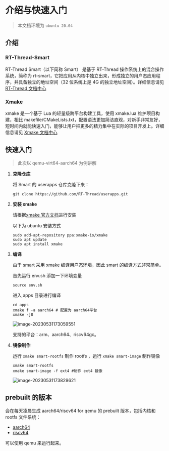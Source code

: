 # 介绍与快速入门

> 本文档环境为 `ubuntu 20.04`

## 介绍

### RT-Thread-Smart

RT-Thread Smart（以下简称 Smart） 是基于 RT-Thread 操作系统上的混合操作系统，简称为 rt-smart，它把应用从内核中独立出来，形成独立的用户态应用程序，并具备独立的地址空间（32 位系统上是 4G 的独立地址空间）。详细信息请见 [RT-Thread 文档中心](https://www.rt-thread.org/document/site/#/rt-thread-version/rt-thread-smart/introduction/rt-smart-intro/rt-smart-intro)

### Xmake

xmake 是一个基于 Lua 的轻量级跨平台构建工具，使用 xmake.lua 维护项目构建，相比 makefile/CMakeLists.txt，配置语法更加简洁直观，对新手非常友好，短时间内就能快速入门，能够让用户把更多的精力集中在实际的项目开发上。详细信息请见 [Xmake 文档中心](https://xmake.io/#/zh-cn/about/introduction)

## 快速入门

> 此次以 qemu-virt64-aarch64 为例讲解

1. **克隆仓库**

   将 Smart 的 userapps 仓库克隆下来：

   ```shell
   git clone https://github.com/RT-Thread/userapps.git
   ```

2. **安装 xmake**

   请根据[xmake 官方文档](https://xmake.io/#/zh-cn/guide/installation?id=ubuntu)进行安装

   以下为 ubuntu 安装方式

   ```shell
   sudo add-apt-repository ppa:xmake-io/xmake
   sudo apt update
   sudo apt install xmake
   ```

3. **编译**

   由于 smart 采用 xmake 编译用户态环境，因此 smart 的编译方式非常简单。

   首先运行 env.sh 添加一下环境变量

   ```shell
   source env.sh
   ```

   进入 apps 目录进行编译

   ```shell
   cd apps
   xmake f -a aarch64 # 配置为 aarch64平台
   xmake -j8
   ```

   ![image-20230531173059551](./assets/image-20230531173059551.png)

   支持的平台：arm、aarch64、riscv64gc。

5. **镜像制作**

   运行 `xmake smart-rootfs` 制作 rootfs ，运行 `xmake smart-image` 制作镜像

   ```shell
   xmake smart-rootfs
   xmake smart-image -f ext4 #制作 ext4 镜像
   ```

   ![image-20230531173829621](./assets/image-20230531173829621.png)

## prebuilt 的版本

会在每天凌晨生成 aarch64/riscv64 for qemu 的 prebuilt 版本，包括内核和 rootfs 文件系统：

- [aarch64](https://download-redirect.rt-thread.org/download/rt-smart/prebuilt/qemu-virt64-aarch64_latest.tar.gz)
- [riscv64](https://download-redirect.rt-thread.org/download/rt-smart/prebuilt/qemu-virt64-riscv_latest.tar.gz)

可以使用 qemu 来运行起来。

